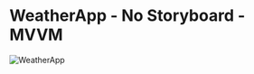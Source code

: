 # WeatherApp - No Storyboard - MVVM

![WeatherApp](https://user-images.githubusercontent.com/98701769/236618705-3b1da30d-8cea-4154-bf99-82d5637f5555.jpg)
